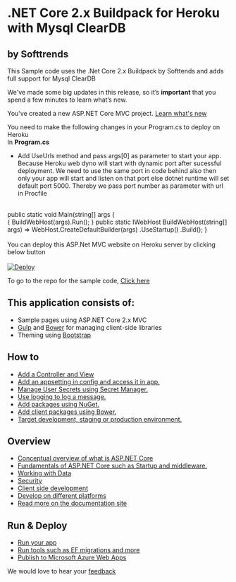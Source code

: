 # .NET Core 2.x Buildpack for Heroku with Mysql ClearDB
## by Softtrends

This Sample code uses the .Net Core 2.x Buildpack by Softtends and adds full support for Mysql ClearDB<br>

We've made some big updates in this release, so it’s **important** that you spend a few minutes to learn what’s new.

You've created a new ASP.NET Core MVC project. [Learn what's new](https://go.microsoft.com/fwlink/?LinkId=518016)

You need to make the following changes in your Program.cs to deploy on Heroku
<br/>
In **Program.cs**

*   Add UseUrls method and pass args[0] as parameter to start your app. Because Heroku web dyno will start with dynamic port after sucessful deployment. We need to use the same port in code behind also then only your app will start and listen on that port else dotnet runtime will set default port 5000. Thereby we pass port number as parameter with url in Procfile
<br/>
public static void Main(string[] args
{<br/>
            {
            BuildWebHost(args).Run();
        }
                public static IWebHost BuildWebHost(string[] args) =>
            WebHost.CreateDefaultBuilder(args)
                .UseStartup<Startup>()
                .Build();
}<br/>
<br/>
You can deploy this ASP.Net MVC website on Heroku server by clicking below button
<br/>
<br/>
<a href="https://heroku.com/deploy?template=https://github.com/heroku-softtrends/dotnetcore2.mysql.sample/tree/master">
  <img src="https://www.herokucdn.com/deploy/button.svg" alt="Deploy">
</a>

To go to the repo for the sample code, [Click here](https://github.com/heroku-softtrends/dotnetcore2.mysql.sample) 

## This application consists of:

*   Sample pages using ASP.NET Core 2.x MVC
*   [Gulp](https://go.microsoft.com/fwlink/?LinkId=518007) and [Bower](https://go.microsoft.com/fwlink/?LinkId=518004) for managing client-side libraries
*   Theming using [Bootstrap](https://go.microsoft.com/fwlink/?LinkID=398939)

## How to

*   [Add a Controller and View](https://go.microsoft.com/fwlink/?LinkID=398600)
*   [Add an appsetting in config and access it in app.](https://go.microsoft.com/fwlink/?LinkID=699562)
*   [Manage User Secrets using Secret Manager.](https://go.microsoft.com/fwlink/?LinkId=699315)
*   [Use logging to log a message.](https://go.microsoft.com/fwlink/?LinkId=699316)
*   [Add packages using NuGet.](https://go.microsoft.com/fwlink/?LinkId=699317)
*   [Add client packages using Bower.](https://go.microsoft.com/fwlink/?LinkId=699318)
*   [Target development, staging or production environment.](https://go.microsoft.com/fwlink/?LinkId=699319)

## Overview

*   [Conceptual overview of what is ASP.NET Core](https://go.microsoft.com/fwlink/?LinkId=518008)
*   [Fundamentals of ASP.NET Core such as Startup and middleware.](https://go.microsoft.com/fwlink/?LinkId=699320)
*   [Working with Data](https://go.microsoft.com/fwlink/?LinkId=398602)
*   [Security](https://go.microsoft.com/fwlink/?LinkId=398603)
*   [Client side development](https://go.microsoft.com/fwlink/?LinkID=699321)
*   [Develop on different platforms](https://go.microsoft.com/fwlink/?LinkID=699322)
*   [Read more on the documentation site](https://go.microsoft.com/fwlink/?LinkID=699323)

## Run & Deploy

*   [Run your app](https://go.microsoft.com/fwlink/?LinkID=517851)
*   [Run tools such as EF migrations and more](https://go.microsoft.com/fwlink/?LinkID=517853)
*   [Publish to Microsoft Azure Web Apps](https://go.microsoft.com/fwlink/?LinkID=398609)

We would love to hear your [feedback](https://go.microsoft.com/fwlink/?LinkId=518015)
